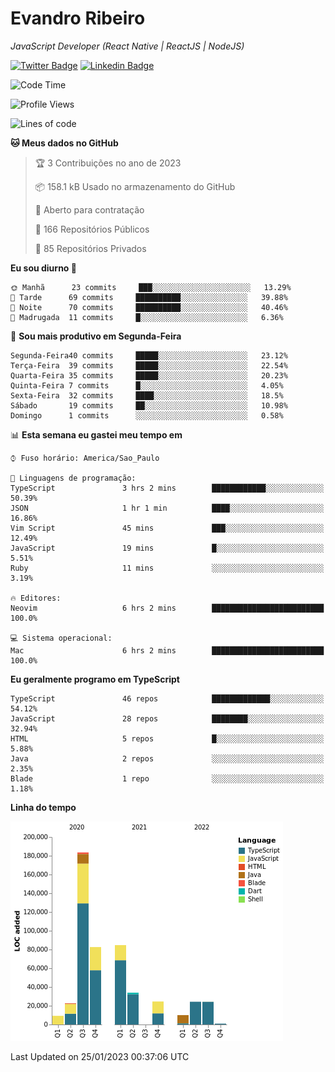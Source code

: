 # Evandro **Ribeiro**

*JavaScript Developer (React Native | ReactJS | NodeJS)*

[![Twitter Badge](https://img.shields.io/badge/-@ribeiroevandro-201B2D?style=flat-square&labelColor=201B2D&logo=twitter&logoColor=white&link=https://twitter.com/ribeiroevandro)](https://twitter.com/ribeiroevandro) 
[![Linkedin Badge](https://img.shields.io/badge/-Evandro%20Ribeiro-201B2D?style=flat-square&logo=Linkedin&logoColor=white&link=https://www.linkedin.com/in/ribeiroevandro)](https://www.linkedin.com/in/ribeiroevandro) 


<!--START_SECTION:waka-->
![Code Time](http://img.shields.io/badge/Code%20Time-3%2C097%20hrs%208%20mins-blue)

![Profile Views](http://img.shields.io/badge/Visualizac%C3%B5es%20do%20perfil-0-blue)

![Lines of code](https://img.shields.io/badge/Desde%20o%20Hello%20World%20eu%20escrevi-501%20Thousand%20linhas%20de%20c%C3%B3digo-blue)

**🐱 Meus dados no GitHub** 

> 🏆 3 Contribuições no ano de 2023
 > 
> 📦 158.1 kB Usado no armazenamento do GitHub 
 > 
> 💼 Aberto para contratação
 > 
> 📜 166 Repositórios Públicos 
 > 
> 🔑 85 Repositórios Privados  
 > 
**Eu sou diurno 🐤** 

```text
🌞 Manhã      23 commits     ███░░░░░░░░░░░░░░░░░░░░░░   13.29% 
🌆 Tarde      69 commits     ██████████░░░░░░░░░░░░░░░   39.88% 
🌃 Noite      70 commits     ██████████░░░░░░░░░░░░░░░   40.46% 
🌙 Madrugada  11 commits     █░░░░░░░░░░░░░░░░░░░░░░░░   6.36%

```
📅 **Sou mais produtivo em Segunda-Feira** 

```text
Segunda-Feira40 commits     █████░░░░░░░░░░░░░░░░░░░░   23.12% 
Terça-Feira  39 commits     █████░░░░░░░░░░░░░░░░░░░░   22.54% 
Quarta-Feira 35 commits     █████░░░░░░░░░░░░░░░░░░░░   20.23% 
Quinta-Feira 7 commits      █░░░░░░░░░░░░░░░░░░░░░░░░   4.05% 
Sexta-Feira  32 commits     ████░░░░░░░░░░░░░░░░░░░░░   18.5% 
Sábado       19 commits     ██░░░░░░░░░░░░░░░░░░░░░░░   10.98% 
Domingo      1 commits      ░░░░░░░░░░░░░░░░░░░░░░░░░   0.58%

```


📊 **Esta semana eu gastei meu tempo em** 

```text
⌚︎ Fuso horário: America/Sao_Paulo

💬 Linguagens de programação: 
TypeScript               3 hrs 2 mins        ████████████░░░░░░░░░░░░░   50.39% 
JSON                     1 hr 1 min          ████░░░░░░░░░░░░░░░░░░░░░   16.86% 
Vim Script               45 mins             ███░░░░░░░░░░░░░░░░░░░░░░   12.49% 
JavaScript               19 mins             █░░░░░░░░░░░░░░░░░░░░░░░░   5.51% 
Ruby                     11 mins             ░░░░░░░░░░░░░░░░░░░░░░░░░   3.19%

🔥 Editores: 
Neovim                   6 hrs 2 mins        █████████████████████████   100.0%

💻 Sistema operacional: 
Mac                      6 hrs 2 mins        █████████████████████████   100.0%

```

**Eu geralmente programo em TypeScript** 

```text
TypeScript               46 repos            █████████████░░░░░░░░░░░░   54.12% 
JavaScript               28 repos            ████████░░░░░░░░░░░░░░░░░   32.94% 
HTML                     5 repos             █░░░░░░░░░░░░░░░░░░░░░░░░   5.88% 
Java                     2 repos             ░░░░░░░░░░░░░░░░░░░░░░░░░   2.35% 
Blade                    1 repo              ░░░░░░░░░░░░░░░░░░░░░░░░░   1.18%

```


**Linha do tempo**

![Chart not found](https://raw.githubusercontent.com/ribeiroevandro/ribeiroevandro/main/charts/bar_graph.png) 


 Last Updated on 25/01/2023 00:37:06 UTC
<!--END_SECTION:waka-->
